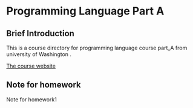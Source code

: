 # Programming Language Part A

## Brief Introduction

This is a course directory for programming language course part_A from university of Washington .

[The course website](https://www.coursera.org/learn/programming-languages)

## Note for homework

Note for homework1



